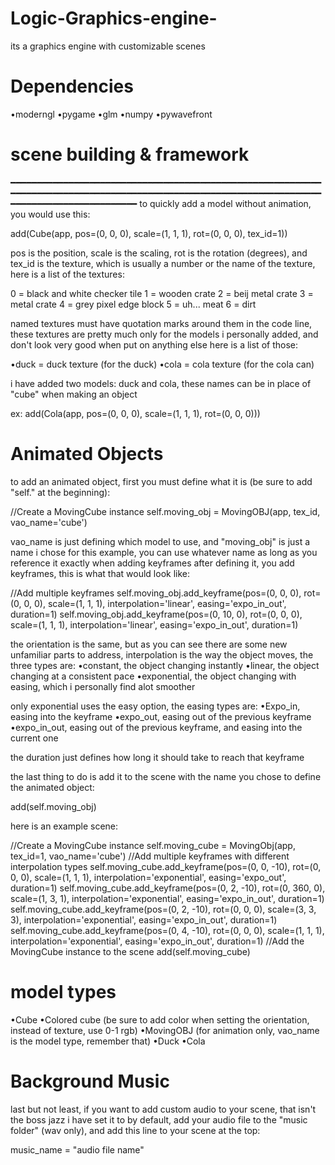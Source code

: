 # Logic-Graphics-engine-
its a graphics engine with customizable scenes

# Dependencies
•moderngl
•pygame
•glm
•numpy
•pywavefront

# scene building & framework
━━━━━━━━━━━━━━━━━━━━━━━━━━━━━━━━━━━━━━━━━━━━━━━━━━━━━━━━━━━━━━━━━━━━━━━━━━━━━━━━━━━━━━━━━━━━━━━━━━━━━━━━━━━━━━━━━━━━━━━━━━━━━━━━━━━━━━━━━━━━━━
to quickly add a model without animation, you would use this:

add(Cube(app, pos=(0, 0, 0), scale=(1, 1, 1), rot=(0, 0, 0), tex_id=1))

pos is the position, scale is the scaling, rot is the rotation (degrees), and tex_id is the texture, which is usually a number or the name of the texture, here is a list of the textures:

0 = black and white checker tile
1 = wooden crate
2 = beij metal crate
3 = metal crate
4 = grey pixel edge block
5 = uh... meat
6 = dirt

named textures must have quotation marks around them in the code line, these textures are pretty much only for the models i personally added, and don't look very good when put on anything else
here is a list of those:

•duck = duck texture (for the duck)
•cola = cola texture (for the cola can)

i have added two models: duck and cola, these names can be in place of "cube" when making an object

ex:
add(Cola(app, pos=(0, 0, 0), scale=(1, 1, 1), rot=(0, 0, 0)))

# Animated Objects
to add an animated object, first you must define what it is (be sure to add "self." at the beginning):

//Create a MovingCube instance
self.moving_obj = MovingOBJ(app, tex_id, vao_name='cube')

vao_name is just defining which model to use, and "moving_obj" is just a name i chose for this example, you can use whatever name as long as you reference it exactly when adding keyframes
after defining it, you add keyframes, this is what that would look like:

//Add multiple keyframes
self.moving_obj.add_keyframe(pos=(0, 0, 0), rot=(0, 0, 0), scale=(1, 1, 1), interpolation='linear', easing='expo_in_out', duration=1)
self.moving_obj.add_keyframe(pos=(0, 10, 0), rot=(0, 0, 0), scale=(1, 1, 1), interpolation='linear', easing='expo_in_out', duration=1)

the orientation is the same, but as you can see there are some new unfamiliar parts to address,
interpolation is the way the object moves, the three types are:
•constant, the object changing instantly
•linear, the object changing at a consistent pace 
•exponential, the object changing with easing, which i personally find alot smoother

only exponential uses the easy option, the easing types are:
•Expo_in, easing into the keyframe
•expo_out, easing out of the previous keyframe
•expo_in_out, easing out of the previous keyframe, and easing into the current one

the duration just defines how long it should take to reach that keyframe

the last thing to do is add it to the scene with the name you chose to define the animated object:

add(self.moving_obj)

here is an example scene:

//Create a MovingCube instance
self.moving_cube = MovingObj(app, tex_id=1, vao_name='cube')
//Add multiple keyframes with different interpolation types
self.moving_cube.add_keyframe(pos=(0, 0, -10), rot=(0, 0, 0), scale=(1, 1, 1), interpolation='exponential', easing='expo_out', duration=1)
self.moving_cube.add_keyframe(pos=(0, 2, -10), rot=(0, 360, 0), scale=(1, 3, 1), interpolation='exponential', easing='expo_in_out', duration=1)
self.moving_cube.add_keyframe(pos=(0, 2, -10), rot=(0, 0, 0), scale=(3, 3, 3), interpolation='exponential', easing='expo_in_out', duration=1)
self.moving_cube.add_keyframe(pos=(0, 4, -10), rot=(0, 0, 0), scale=(1, 1, 1), interpolation='exponential', easing='expo_in_out', duration=1)
//Add the MovingCube instance to the scene
add(self.moving_cube)


# model types

•Cube
•Colored cube (be sure to add color when setting the orientation, instead of texture, use 0-1 rgb)
•MovingOBJ (for animation only, vao_name is the model type, remember that)
•Duck
•Cola

# Background Music
last but not least, if you want to add custom audio to your scene, that isn't the boss jazz i have set it to by default, add your audio file to the "music folder" (wav only), and add this line to your scene at the top:

music_name = "audio file name"
